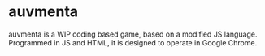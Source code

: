 # auvmenta
auvmenta is a WIP coding based game, based on a modified JS language. Programmed in JS and HTML, it is designed to operate in Google Chrome.

